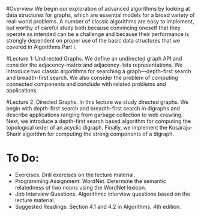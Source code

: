#Overview
We begin our exploration of advanced algorithms by looking at data structures for graphs, which are essential models for a broad variety of real-world problems. A number of classic algorithms are easy to implement, but worthy of careful study both because convincing oneself that they operate as intended can be a challenge and because their performance is strongly dependent on proper use of the basic data structures that we covered in Algorithms Part I.

#Lecture 1: Undirected Graphs. 
We define an undirected graph API and consider the adjacency-matrix and adjacency-lists representations. We introduce two classic algorithms for searching a graph—depth-first search and breadth-first search. We also consider the problem of computing connected components and conclude with related problems and applications.

#Lecture 2: Directed Graphs. 
In this lecture we study directed graphs. We begin with depth-first search and breadth-first search in digraphs and describe applications ranging from garbage collection to web crawling. Next, we introduce a depth-first search based algorithm for computing the topological order of an acyclic digraph. Finally, we implement the Kosaraju-Sharir algorithm for computing the strong components of a digraph.

# To Do:
* Exercises. Drill exercises on the lecture material.
* Programming Assignment: WordNet. Determine the semantic relatedness of two nouns using the WordNet lexicon.
* Job Interview Questions. Algorithmic interview questions based on the lecture material.
* Suggested Readings. Section 4.1 and 4.2 in Algorithms, 4th edition.
